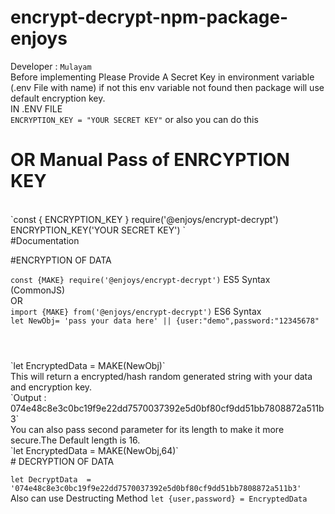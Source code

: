 # encrypt-decrypt-npm-package-enjoys
Developer : `Mulayam`
<br>
Before implementing Please Provide A Secret Key in environment variable (.env File with name) if not this env variable not found then package will use default encryption key.
<BR>
IN .ENV FILE
 <BR>
`ENCRYPTION_KEY = "YOUR SECRET KEY"` or also you can do this 
<BR>
# OR Manual Pass of ENRCYPTION KEY
<BR>
`const { ENCRYPTION_KEY } require('@enjoys/encrypt-decrypt')
ENCRYPTION_KEY('YOUR SECRET KEY')
`
<BR>
#Documentation
<BR>

#ENCRYPTION OF DATA
 
`const {MAKE} require('@enjoys/encrypt-decrypt')`  ES5 Syntax (CommonJS)
<BR>
OR
<BR>
`import {MAKE} from('@enjoys/encrypt-decrypt')`  ES6 Syntax 
<BR>
`let NewObj= 'pass your data here' || {user:"demo",password:"12345678"`
#
<BR>
`let EncryptedData  = MAKE(NewObj)`
<BR>
This will return a encrypted/hash random generated string with your data and encryption key.<BR>
`Output : 074e48c8e3c0bc19f9e22dd7570037392e5d0bf80cf9dd51bb7808872a511b3`
<BR> 
You can also pass second parameter for its length to make it more secure.The Default length is 16. 
<BR>
`let EncryptedData  = MAKE(NewObj,64)` 
<BR>
# DECRYPTION OF DATA

`let DecryptData  = '074e48c8e3c0bc19f9e22dd7570037392e5d0bf80cf9dd51bb7808872a511b3'`
<BR>
Also can use Destructing Method `let {user,password} = EncryptedData`

